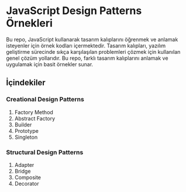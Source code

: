 # JavaScript Design Patterns Örnekleri

Bu repo, JavaScript kullanarak tasarım kalıplarını öğrenmek ve anlamak isteyenler için örnek kodları içermektedir. Tasarım kalıpları, yazılım geliştirme sürecinde sıkça karşılaşılan problemleri çözmek için kullanılan genel çözüm yollarıdır. Bu repo, farklı tasarım kalıplarını anlamak ve uygulamak için basit örnekler sunar.

## İçindekiler

### Creational Design Patterns

1. Factory Method
2. Abstract Factory
3. Builder
4. Prototype
5. Singleton

### Structural Design Patterns

1. Adapter
2. Bridge
3. Composite
4. Decorator